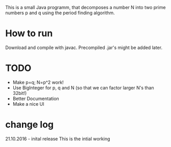 This is a small Java programm, that decomposes a number N into two prime numbers p and q using the period finding algorithm.

How to run
=================
Download and compile with javac. Precompiled .jar's might be added later.

TODO
=================
<ul>
<li>Make p=q; N=p^2 work!</li>
<li>Use BigInteger for p, q and N (so that we can factor larger N's than 32bit!)</li>
<li>Better Documentation</li>
<li>Make a nice UI</li>
</ul>


change log
=================

21.10.2016 - inital release
This is the intial working 
